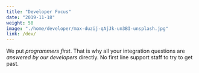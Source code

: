 ```yaml
---
title: "Developer Focus"
date: "2019-11-18"
weight: 50
image: "./home/developer/max-duzij-qAjJk-un3BI-unsplash.jpg"
link: /dev/
---
```


We put _programmers first_. That is why all your integration questions are _answered by our developers_ directly. No first line support staff to try to get past.
